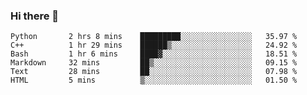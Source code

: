 ### Hi there 👋

<!--START_SECTION:waka-->

```text
Python       2 hrs 8 mins    █████████░░░░░░░░░░░░░░░░   35.97 %
C++          1 hr 29 mins    ██████▒░░░░░░░░░░░░░░░░░░   24.92 %
Bash         1 hr 6 mins     ████▓░░░░░░░░░░░░░░░░░░░░   18.51 %
Markdown     32 mins         ██▒░░░░░░░░░░░░░░░░░░░░░░   09.15 %
Text         28 mins         ██░░░░░░░░░░░░░░░░░░░░░░░   07.98 %
HTML         5 mins          ▒░░░░░░░░░░░░░░░░░░░░░░░░   01.50 %
```

<!--END_SECTION:waka-->
